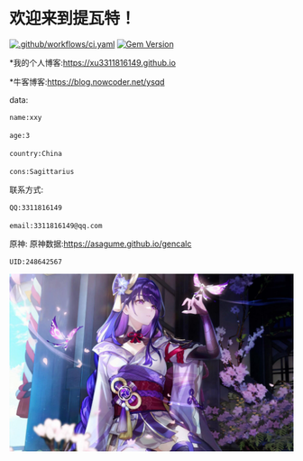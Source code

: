 # 欢迎来到提瓦特！

[![.github/workflows/ci.yaml](https://github.com/pages-themes/architect/actions/workflows/ci.yaml/badge.svg)](https://github.com/pages-themes/architect/actions/workflows/ci.yaml) [![Gem Version](https://badge.fury.io/rb/jekyll-theme-architect.svg)](https://badge.fury.io/rb/jekyll-theme-architect)

*我的个人博客:https://xu3311816149.github.io

*牛客博客:https://blog.nowcoder.net/ysqd

data:

    name:xxy
    
    age:3
    
    country:China
    
    cons:Sagittarius

联系方式:

    QQ:3311816149
    
    email:3311816149@qq.com
    
原神:
    原神数据:https://asagume.github.io/gencalc
    
    UID:248642567
    
![Thumbnail of Architect](thumbnail.png)
